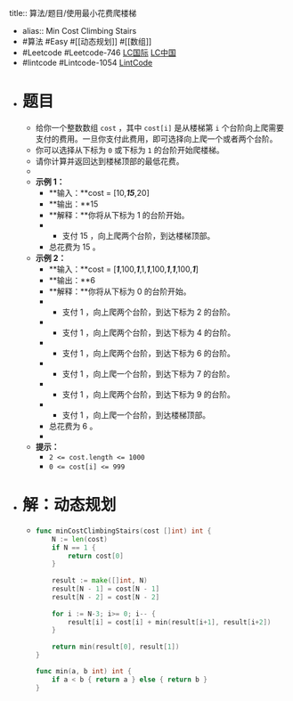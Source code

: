 title:: 算法/题目/使用最小花费爬楼梯

- alias:: Min Cost Climbing Stairs
- #算法 #Easy #[[动态规划]] #[[数组]]
- #Leetcode #Leetcode-746 [LC国际](https://leetcode.com/problems/min-cost-climbing-stairs/) [LC中国](https://leetcode-cn.com/problems/min-cost-climbing-stairs/)
- #lintcode #Lintcode-1054 [LintCode](https://www.lintcode.com/problem/1054/)
- # 题目
	- 给你一个整数数组 `cost` ，其中 `cost[i]` 是从楼梯第 `i` 个台阶向上爬需要支付的费用。一旦你支付此费用，即可选择向上爬一个或者两个台阶。
	- 你可以选择从下标为 `0` 或下标为 `1` 的台阶开始爬楼梯。
	- 请你计算并返回达到楼梯顶部的最低花费。
	-
	- **示例 1：**
		- **输入：**cost = [10,***15***,20]
		- **输出：**15
		- **解释：**你将从下标为 1 的台阶开始。
		- - 支付 15 ，向上爬两个台阶，到达楼梯顶部。
		- 总花费为 15 。
	- **示例 2：**
		- **输入：**cost = [***1***,100,***1***,1,***1***,100,***1***,***1***,100,***1***]
		- **输出：**6
		- **解释：**你将从下标为 0 的台阶开始。
		- - 支付 1 ，向上爬两个台阶，到达下标为 2 的台阶。
		- - 支付 1 ，向上爬两个台阶，到达下标为 4 的台阶。
		- - 支付 1 ，向上爬两个台阶，到达下标为 6 的台阶。
		- - 支付 1 ，向上爬一个台阶，到达下标为 7 的台阶。
		- - 支付 1 ，向上爬两个台阶，到达下标为 9 的台阶。
		- - 支付 1 ，向上爬一个台阶，到达楼梯顶部。
		- 总花费为 6 。
		-
	- **提示：**
		- `2 <= cost.length <= 1000`
		- `0 <= cost[i] <= 999`
- # 解：动态规划
	- ```go
	  func minCostClimbingStairs(cost []int) int {
	      N := len(cost)
	      if N == 1 {
	          return cost[0]
	      }
	      
	      result := make([]int, N)
	      result[N - 1] = cost[N - 1]
	      result[N - 2] = cost[N - 2]
	      
	      for i := N-3; i>= 0; i-- {
	          result[i] = cost[i] + min(result[i+1], result[i+2])
	      }
	      
	      return min(result[0], result[1])
	  }
	  
	  func min(a, b int) int {
	      if a < b { return a } else { return b }
	  }
	  ```